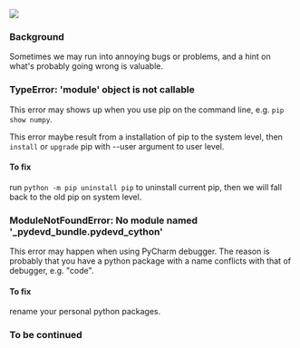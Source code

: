 ![](https://ik.imagekit.io/fpywsj8du/images/df7ede46cc20abcdaa389d744453ee3e.jpg?tr=w-999,h-999,fo-top)

### Background

Sometimes we may run into annoying bugs or problems, and a hint on what's probably going wrong is valuable.

### TypeError: 'module' object is not callable

This error may shows up when you use pip on the command line, e.g. `pip show numpy`.

This error maybe result from a installation of pip to the system level, then `install` or `upgrade` pip with --user argument to user level.

#### To fix

run `python -m pip uninstall pip` to uninstall current pip, then we will fall back to the old pip on system level.

### ModuleNotFoundError: No module named '_pydevd_bundle.pydevd_cython'

This error may happen when using PyCharm debugger. The reason is probably that you have a python package with a name conflicts with that of debugger, e.g. "code". 

#### To fix

rename your personal python packages.

### To be continued
